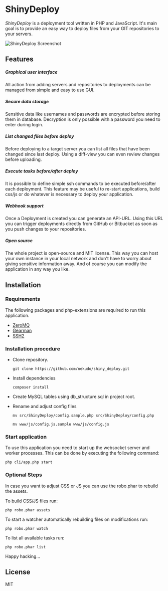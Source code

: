 # ShinyDeploy

_ShinyDeploy_ is a deployment tool written in PHP and JavaScript. It's main goal is to provide an easy way to deploy
files from your GIT repositories to your servers.

![ShinyDeploy Screenshot](https://nekudo.com/images/github/shiny_deploy_screen01.jpg)

## Features

##### Graphical user interface

All action from adding servers and repositories to deployments can be managed from simple and easy to use GUI.

##### Secure data storage

Sensitive data like usernames and passwords are encrypted before storing them in database. Decryption is only
possible with a password you need to enter during login.

##### List changed files before deploy

Before deploying to a target server you can list all files that have been changed since last deploy. Using a
diff-view you can even review changes before uploading.

##### Execute tasks before/after deploy

It is possible to define simple ssh commands to be executed before/after each deployment. This feature may be
useful to re-start applications, build css/js or do whatever is necessary to deploy your application.

##### Webhook support

Once a Deployment is created you can generate an API-URL. Using this URL you can trigger deployments directly from
GitHub or Bitbucket as soon as you push changes to your repositories.

##### Open source

The whole project is open-source and MIT license. This way you can host your own instance in your local network
and don't have to worry about giving sensitive information away. And of course you can modify the application
in any way you like.

## Installation

### Requirements

The following packages and php-extensions are required to run this application.

* [ZeroMQ](http://zeromq.org/bindings:php)
* [Gearman](http://gearman.org/download/#php)
* [SSH2](http://php.net/manual/en/book.ssh2.php)

### Installation procedure

* Clone repository.

  ```git clone https://github.com/nekudo/shiny_deploy.git```

* Install dependencies

  ```composer install```

* Create MySQL tables using db_structure.sql in project root.

* Rename and adjust config files

  ```mv src/ShinyDeploy/config.sample.php src/ShinyDeploy/config.php```

  ```mv www/js/config.js.sample www/js/config.js```

### Start application

To use this application you need to start up the websocket server and worker processes. This can be done by executing
the following command:

```php cli/app.php start```

### Optional Steps

In case you want to adjust CSS or JS you can use the robo.phar to rebuild the assets.

To build CSS/JS files run:

```php robo.phar assets```

To start a watcher automatically rebuilding files on modifications run:

```php robo.phar watch```

To list all available tasks run:

```php robo.phar list```

 Happy hacking...

## License

MIT